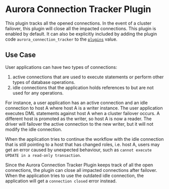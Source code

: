 # Aurora Connection Tracker Plugin

This plugin tracks all the opened connections. In the event of a cluster failover, this plugin will close all the impacted connections.
This plugin is enabled by default. It can also be explicitly included by adding the plugin code `aurora_connection_tracker` to the [`plugins`](./UsingTheGoWrapper.md#connection-plugin-manager-parameters) value.

## Use Case
User applications can have two types of connections:

1. active connections that are used to execute statements or perform other types of database operations.
2. idle connections that the application holds references to but are not used for any operations.

For instance, a user application has an active connection and an idle connection to host A where host A is a writer instance. The user application executes DML statements against host A when a cluster failover occurs. A different host is promoted as the writer, so host A is now a reader. The driver will failover the active connection to the new writer, but it will not modify the idle connection.

When the application tries to continue the workflow with the idle connection that is still pointing to a host that has changed roles, i.e. host A, users may get an error caused by unexpected behaviour, such as `cannot execute UPDATE in a read-only transaction`.

Since the Aurora Connection Tracker Plugin keeps track of all the open connections, the plugin can close all impacted connections after failover.
When the application tries to use the outdated idle connection, the application will get a `connection closed` error instead.